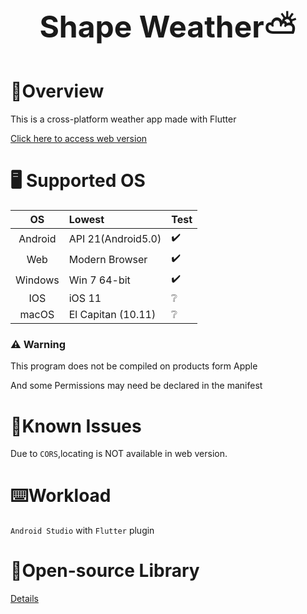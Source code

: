 # <center ><font size=7> Shape Weather⛅️</font></center>

# 📖Overview

This is a cross-platform weather app made with Flutter

[Click here to access web version](https://57uu.github.io/Shape_Weather/)

# 🖥 Supported OS

|OS|Lowest|Test|
|:---:|:--|:---|
|Android|API 21(Android5.0)|✔️|
|Web|Modern Browser|✔️|
|Windows|Win 7 64-bit| ✔️|
|IOS|iOS 11|❔|
|macOS|	El Capitan (10.11)|❔|

### ⚠️ Warning
This program does not be compiled on products form Apple

And some Permissions may need be declared in the manifest

# 🤔Known Issues 
Due to `CORS`,locating is NOT available in web version.

# ⌨️Workload
`Android Studio` with `Flutter` plugin

# 📄Open-source Library
[Details](https://github.com/57UU/Shape_Weather/blob/master/pubspec.yaml)